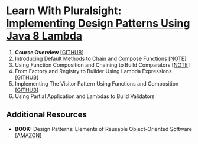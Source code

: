 # Learn With Pluralsight: [Implementing Design Patterns Using Java 8 Lambda][url.course]

1. **Course Overview** [[GITHUB][branch.gh.main]]
2. Introducing Default Methods to Chain and Compose Functions [[NOTE](2-IntroducingDefaultMethodsToChainAndComposeFunctions.note.md)]
3. Using Function Composition and Chaining to Build Comparators [[NOTE](3-UsingFunctionCompositionAndChainingToBuildComparators.note.md)]
4. From Factory and Registry to Builder Using Lambda Expressions [[GITHUB][branch.gh.p4]]
5. Implementing The Visitor Pattern Using Functions and Composition [[GITHUB][branch.gh.p5]]
6. Using Partial Application and Lambdas to Build Validators

## Additional Resources

- **BOOK:** Design Patterns: Elements of Reusable Object-Oriented Software [[AMAZON][resource.book.DesignPatterns]]

[url.course]: https://app.pluralsight.com/library/courses/implementing-design-patterns-java-8-lambda-expression
[branch.gh.main]: https://github.com/reinielfc/lrn-ps-java8-lambda-design-patterns/tree/main
[branch.gh.p4]: https://github.com/reinielfc/lrn-ps-java8-lambda-design-patterns/tree/4-FromFactoryAndRegistryToBuilderUsingLambdaExpressions
[branch.gh.p5]: https://github.com/reinielfc/lrn-ps-java8-lambda-design-patterns/tree/5-ImplementingTheVisitorPatternUsingFunctionsAndComposition
[branch.gh.p6]: https://github.com/reinielfc/lrn-ps-java8-lambda-design-patterns/tree/6-UsingPartialApplicationAndLambdasToBuildValidators
[resource.book.DesignPatterns]: https://www.amazon.com/Design-Patterns-Object-Oriented-Addison-Wesley-Professional-ebook/dp/B000SEIBB8